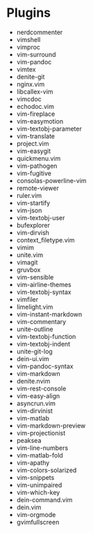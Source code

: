 # Plugins

- nerdcommenter
- vimshell
- vimproc
- vim-surround
- vim-pandoc
- vimtex
- denite-git
- nginx.vim
- libcallex-vim
- vimcdoc
- echodoc.vim
- vim-fireplace
- vim-easymotion
- vim-textobj-parameter
- vim-translate
- project.vim
- vim-easygit
- quickmenu.vim
- vim-pathogen
- vim-fugitive
- consolas-powerline-vim
- remote-viewer
- ruler.vim
- vim-startify
- vim-json
- vim-textobj-user
- bufexplorer
- vim-dirvish
- context_filetype.vim
- vimim
- unite.vim
- vimagit
- gruvbox
- vim-sensible
- vim-airline-themes
- vim-textobj-syntax
- vimfiler
- limelight.vim
- vim-instant-markdown
- vim-commentary
- unite-outline
- vim-textobj-function
- vim-textobj-indent
- unite-git-log
- dein-ui.vim
- vim-pandoc-syntax
- vim-markdown
- denite.nvim
- vim-rest-console
- vim-easy-align
- asyncrun.vim
- vim-dirvinist
- vim-matlab
- vim-markdown-preview
- vim-projectionist
- peaksea
- vim-line-numbers
- vim-matlab-fold
- vim-apathy
- vim-colors-solarized
- vim-snippets
- vim-unimpaired
- vim-which-key
- dein-command.vim
- dein.vim
- vim-orgmode
- gvimfullscreen

